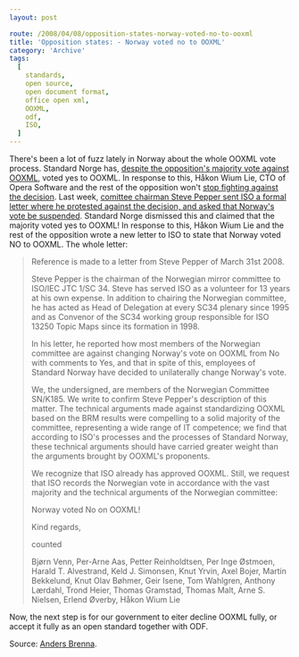 ```yaml
---
layout: post

route: /2008/04/08/opposition-states-norway-voted-no-to-ooxml
title: 'Opposition states: - Norway voted no to OOXML'
category: 'Archive'
tags:
  [
    standards,
    open source,
    open document format,
    office open xml,
    OOXML,
    odf,
    ISO,
  ]
---
```


There's been a lot of fuzz lately in Norway about the whole OOXML vote process.
Standard Norge has,
<a class="ph" target="_blank" rel="noopener noreferrer" href="https://phun-ky.net/2008/03/norway-says-yes-to-ooxml-despite-protests">despite
the opposition's majority vote against OOXML</a>, voted yes to OOXML. In
response to this, Håkon Wium Lie, CTO of Opera Software and the rest of the
opposition won't
<a class="ph" target="_blank" rel="noopener noreferrer" href="http://blog.abrenna.com/norwegian-ooxml-vote-did-not-tip-ballot/">stop
fighting against the decision</a>. Last week,
<a class="ph" target="_blank" rel="noopener noreferrer" href="http://blog.abrenna.com/formal-protest-against-norways-yes-to-ooxml/">comittee
chairman Steve Pepper sent ISO a formal letter where he protested against the
decision, and asked that Norway's vote be suspended</a>. Standard Norge
dismissed this and claimed that the majority voted yes to OOXML! In response to
this, Håkon Wium Lie and the rest of the opposition wrote a new letter to ISO to
state that Norway voted NO to OOXML. The whole letter:

> Reference is made to a letter from Steve Pepper of March 31st 2008.
>
> Steve Pepper is the chairman of the Norwegian mirror committee to ISO/IEC JTC
> 1/SC 34. Steve has served ISO as a volunteer for 13 years at his own expense.
> In addition to chairing the Norwegian committee, he has acted as Head of
> Delegation at every SC34 plenary since 1995 and as Convenor of the SC34
> working group responsible for ISO 13250 Topic Maps since its formation
> in 1998.
>
> In his letter, he reported how most members of the Norwegian committee are
> against changing Norway's vote on OOXML from No with comments to Yes, and that
> in spite of this, employees of Standard Norway have decided to unilaterally
> change Norway's vote.
>
> We, the undersigned, are members of the Norwegian Committee SN/K185. We write
> to confirm Steve Pepper's description of this matter. The technical arguments
> made against standardizing OOXML based on the BRM results were compelling to a
> solid majority of the committee, representing a wide range of IT competence;
> we find that according to ISO's processes and the processes of Standard
> Norway, these technical arguments should have carried greater weight than the
> arguments brought by OOXML's proponents.
>
> We recognize that ISO already has approved OOXML. Still, we request that ISO
> records the Norwegian vote in accordance with the vast majority and the
> technical arguments of the Norwegian committee:
>
> Norway voted No on OOXML!
>
> Kind regards,
>
> counted
>
> Bjørn Venn, Per-Arne Aas, Petter Reinholdtsen, Per Inge Østmoen, Harald T.
> Alvestrand, Keld J. Simonsen, Knut Yrvin, Axel Bojer, Martin Bekkelund, Knut
> Olav Bøhmer, Geir Isene, Tom Wahlgren, Anthony Lærdahl, Trond Heier, Thomas
> Gramstad, Thomas Malt, Arne S. Nielsen, Erlend Øverby, Håkon Wium Lie

Now, the next step is for our government to eiter decline OOXML fully, or accept
it fully as an open standard together with ODF.

Source:
<a class="ph" target="_blank" rel="noopener noreferrer" href="http://blog.abrenna.com/">Anders
Brenna</a>.

